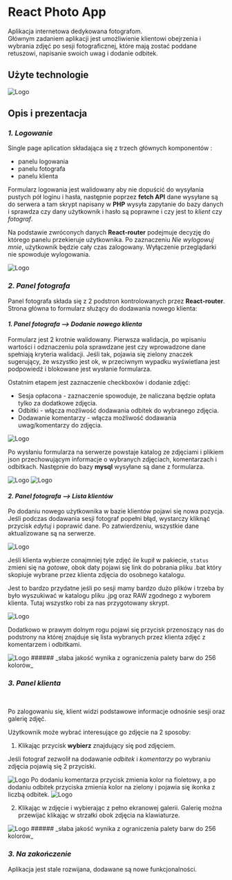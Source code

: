 # React Photo App

Aplikacja internetowa dedykowana fotografom. <br>
Głównym zadaniem aplikacji jest umożliwienie klientowi obejrzenia i wybrania zdjęć po sesji fotograficznej, które mają zostać poddane retuszowi, napisanie swoich uwag i dodanie odbitek.

## Użyte technologie

<img alt="Logo" src="http://maciejf.pl/img/reactApp/tech60080.png" style="max-width:50%;">

## Opis i prezentacja

### **_1. Logowanie_**

Single page aplication składająca się z trzech głównych komponentów :

- panelu logowania
- panelu fotografa
- panelu klienta

Formularz logowania jest walidowany aby nie dopuścić do wysyłania pustych pół loginu i hasła, następnie poprzez **fetch API** dane wysyłane są do serwera a tam skrypt napisany w **PHP** wysyła zapytanie do bazy danych i sprawdza czy dany użytkownik i hasło są poprawne i czy jest to _klient_ czy _fotograf_.

Na podstawie zwróconych danych **React-router** podejmuje decyzję do którego panelu przekieruje użytkownika.
Po zaznaczeniu _Nie wylogowuj mnie_, użytkownik będzie cały czas zalogowany. Wyłączenie przeglądarki nie spowoduje wylogowania.

<img alt="Logo" src="http://maciejf.pl/img/reactApp/gif/login.gif" style="max-width:100%;">

### **_2. Panel fotografa_**

Panel fotografa składa się z 2 podstron kontrolowanych przez **React-router**. <br>
Strona główna to formularz służący do dodawania nowego klienta:

#### _1. Panel fotografa --> Dodanie nowego klienta_

Formularz jest 2 krotnie walidowany.
Pierwsza walidacja, po wpisaniu wartości i odznaczeniu pola sprawdzane jest czy wprowadzone dane spełniają kryteria walidacji. Jeśli tak, pojawia się zielony znaczek sugerujący, że wszystko jest ok, w przeciwnym wypadku wyświetlana jest podpowiedź i blokowane jest wysłanie formularza.

Ostatnim etapem jest zaznaczenie checkboxów i dodanie zdjęć:

- Sesja opłacona - zaznaczenie spowoduje, że naliczana będzie opłata tylko za dodatkowe zdjęcia.
- Odbitki - włącza możliwość dodawania odbitek do wybranego zdjęcia.
- Dodawanie komentarzy - włącza możliwość dodawania uwag/komentarzy do zdjęcia.

<img  alt="Logo" src="http://maciejf.pl/img/reactApp/gif/form.gif" style="max-width:100%;">
<br>

Po wysłaniu formularza na serwerze powstaje katalog ze zdjęciami i plikiem json przechowującym informacje o wybranych zdjęciach, komentarzach i odbitkach.
Następnie do bazy **mysql** wysyłane są dane z formularza.

<img alt="Logo" src="http://maciejf.pl/img/reactApp/katalog.jpg" style="max-width:100%;">
<img alt="Logo" src="http://maciejf.pl/img/reactApp/mysql2.jpg" style="max-width:100%;">

#### _2. Panel fotografa --> Lista klientów_

Po dodaniu nowego użytkownika w bazie klientów pojawi się nowa pozycja.
Jeśli podczas dodawania sesji fotograf popełni błąd, wystarczy kliknąć przycisk _edytuj_ i poprawić dane.
Po zatwierdzeniu, wszystkie dane aktualizowane są na serwerze.

<img  alt="Logo" src="http://maciejf.pl/img/reactApp/gif/lista-klientów.gif" style="max-width:100%;">

Jeśli klienta wybierze conajmniej tyle zdjęć ile kupił w pakiecie, `status` zmieni się na _gotowe_, obok daty pojawi się link do pobrania pliku .bat który skopiuje wybrane przez klienta zdjęcia do osobnego katalogu.

Jest to bardzo przydatne jeśli po sesji mamy bardzo dużo plików i trzeba by było wyszukiwać w katalogu pliku .jpg oraz RAW zgodnego z wyborem klienta. Tutaj wszystko robi za nas przygotowany skrypt.

<img  alt="Logo" src="http://maciejf.pl/img/reactApp/gif/plik.gif" style="max-width:100%;">

Dodatkowo w prawym dolnym rogu pojawi się przycisk przenoszący nas do podstrony na której znajduje się lista wybranych przez klienta zdjęć z komentarzem i odbitkami.

<img  alt="Logo" src="http://maciejf.pl/img/reactApp/gif/lista.gif" style="max-width:100%;">
###### _słaba jakość wynika z ograniczenia palety barw do 256 kolorów_


### **_3. Panel klienta_**

<br>

Po zalogowaniu się, klient widzi podstawowe informacje odnośnie sesji oraz galerię zdjęć.

Użytkownik może wybrać interesujące go zdjęcie na 2 sposoby:

1. Klikając przycisk **wybierz** znajdujący się pod zdjęciem.

Jeśli fotograf zezwolił na dodawanie _odbitek_ i _komentarzy_ po wybraniu zdjęcia pojawią się 2 przyciski.
<br>

<img  alt="Logo"  src="http://maciejf.pl/img/reactApp/gif/button1.gif" >
Po dodaniu komentarza przycisk zmienia kolor na fioletowy, a po dodaniu odbitek przyciska zmienia kolor na zielony i pojawia się ikonka z liczbą odbitek.
<img  alt="Logo" src="http://maciejf.pl/img/reactApp/button1.jpg" >
<br>

2. Klikając w zdjęcie i wybierając z pełno ekranowej galerii.
   Galerię można przewijać klikając w strzałki obok zdjęcia na klawiaturze.

<img  alt="Logo" src="http://maciejf.pl/img/reactApp/gif/wybór_1.gif" style="max-width:100%;">
###### _słaba jakość wynika z ograniczenia palety barw do 256 kolorów_

<br>

### **_3. Na zakończenie_**

Aplikacja jest stale rozwijana, dodawane są nowe funkcjonalności.
